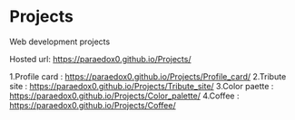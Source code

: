 # Projects
Web development projects

Hosted url: https://paraedox0.github.io/Projects/

1.Profile card : https://paraedox0.github.io/Projects/Profile_card/
2.Tribute site : https://paraedox0.github.io/Projects/Tribute_site/
3.Color paette :  https://paraedox0.github.io/Projects/Color_palette/
4.Coffee :  https://paraedox0.github.io/Projects/Coffee/
